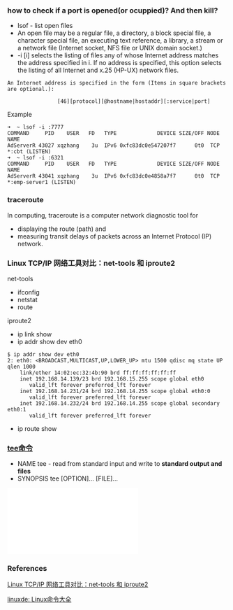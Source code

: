 ### how to check if a port is opened(or ocuppied)? And then kill?
* lsof - list open files
* An open file may be a regular file, a directory, a block special file, a character special file, an executing text reference, a library, a stream or  a  network  file (Internet socket, NFS file or UNIX domain socket.)
* -i [i]   selects the listing of files any of whose Internet address matches the address specified in i.  If no address is specified, this option selects  the  listing of all Internet and x.25 (HP-UX) network files.
```
An Internet address is specified in the form (Items in square brackets are optional.):

                [46][protocol][@hostname|hostaddr][:service|port]
```
Example
```
➜  ~ lsof -i :7777
COMMAND     PID    USER   FD   TYPE             DEVICE SIZE/OFF NODE NAME
AdServerR 43027 xqzhang    3u  IPv6 0xfc83dc0e547207f7      0t0  TCP *:cbt (LISTEN)
➜  ~ lsof -i :6321
COMMAND     PID    USER   FD   TYPE             DEVICE SIZE/OFF NODE NAME
AdServerR 43041 xqzhang    3u  IPv6 0xfc83dc0e4858a7f7      0t0  TCP *:emp-server1 (LISTEN)
```

### traceroute
In computing, traceroute is a computer network diagnostic tool for 
* displaying the route (path) and
* measuring transit delays of packets across an Internet Protocol (IP) network.


### Linux TCP/IP 网络工具对比：net-tools 和 iproute2
net-tools
* ifconfig
* netstat
* route

iproute2
* ip link show
* ip addr show dev eth0
```
$ ip addr show dev eth0
2: eth0: <BROADCAST,MULTICAST,UP,LOWER_UP> mtu 1500 qdisc mq state UP qlen 1000
    link/ether 14:02:ec:32:4b:90 brd ff:ff:ff:ff:ff:ff
    inet 192.168.14.139/23 brd 192.168.15.255 scope global eth0
       valid_lft forever preferred_lft forever
    inet 192.168.14.231/24 brd 192.168.14.255 scope global eth0:0
       valid_lft forever preferred_lft forever
    inet 192.168.14.232/24 brd 192.168.14.255 scope global secondary eth0:1
       valid_lft forever preferred_lft forever
```
* ip route show

### [tee命令](http://man.linuxde.net/tee)
* NAME
       tee - read from standard input and write to __standard output and files__
* SYNOPSIS
       tee [OPTION]... [FILE]...

![linux_tee](../images/2018/linux_tee.md)<br/>

### References
[Linux TCP/IP 网络工具对比：net-tools 和 iproute2](http://blog.jobbole.com/97270/)<br/>

[linuxde: Linux命令大全](http://man.linuxde.net)<br/>

[]()<br/>
[]()<br/>
[]()<br/>
[]()<br/>
[]()<br/>
